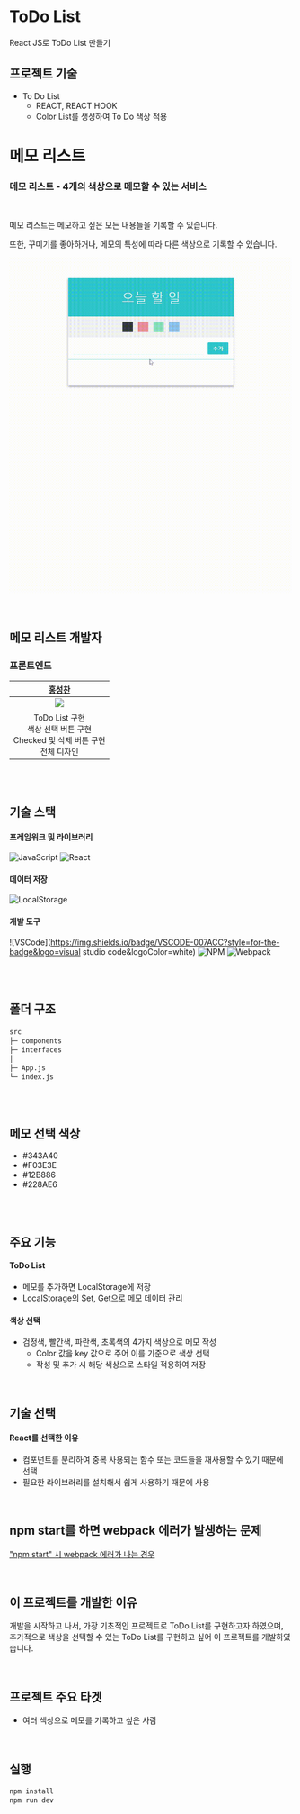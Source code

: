 # ToDo List
React JS로 ToDo List 만들기

## 프로젝트 기술
* To Do List   
    * REACT, REACT HOOK
    * Color List를 생성하여 To Do 색상 적용   

# 메모 리스트

### **메모 리스트** - 4개의 색상으로 메모할 수 있는 서비스

<br/>

메모 리스트는 메모하고 싶은 모든 내용들을 기록할 수 있습니다.   

또한, 꾸미기를 좋아하거나, 메모의 특성에 따라 다른 색상으로 기록할 수 있습니다.   

![todo_list](https://github.com/Hschan2/ToyProject/blob/master/React_todo_List/public/todo_list.gif?raw=true)

<br/>

## 메모 리스트 개발자

### 프론트엔드
| [홍성찬](https://github.com/Hschan2) |
| :---: |
| ![](https://avatars.githubusercontent.com/u/39434913?v=4) |
| ToDo List 구현 <br/> 색상 선택 버튼 구현 <br/> Checked 및 삭제 버튼 구현 <br/>전체 디자인 |

<br/>
<br/>

## 기술 스택

#### 프레임워크 및 라이브러리
![JavaScript](https://img.shields.io/badge/javascript-%23323330.svg?style=for-the-badge&logo=javascript&logoColor=%23F7DF1E)
![React](https://img.shields.io/badge/react-61DAFB?style=for-the-badge&logo=react&logoColor=black)

#### 데이터 저장
![LocalStorage](https://img.shields.io/badge/LocalStorage-%23323330.svg?style=for-the-badge&logo=LocalStorage&logoColor=%23F7DF1E)

#### 개발 도구
![VSCode](https://img.shields.io/badge/VSCODE-007ACC?style=for-the-badge&logo=visual studio code&logoColor=white)
![NPM](https://img.shields.io/badge/NPM-CB3837?style=for-the-badge)
![Webpack](https://img.shields.io/badge/Webpack-8DD6F9?style=for-the-badge)

<br/>
<br/>

## 폴더 구조
```
src
├─ components
├─ interfaces
│
├─ App.js
└─ index.js
```

<br/>
<br/>

## 메모 선택 색상
* #343A40
* #F03E3E
* #12B886
* #228AE6

<br/>
<br/>

## 주요 기능
#### ToDo List
* 메모를 추가하면 LocalStorage에 저장
* LocalStorage의 Set, Get으로 메모 데이터 관리

#### 색상 선택
* 검정색, 빨간색, 파란색, 초록색의 4가지 색상으로 메모 작성
    * Color 값을 key 값으로 주어 이를 기준으로 색상 선택
    * 작성 및 추가 시 해당 색상으로 스타일 적용하여 저장

<br/>

## 기술 선택
#### React를 선택한 이유
* 컴포넌트를 분리하여 중복 사용되는 함수 또는 코드들을 재사용할 수 있기 때문에 선택
* 필요한 라이브러리를 설치해서 쉽게 사용하기 때문에 사용

<br/>

## npm start를 하면 webpack 에러가 발생하는 문제
["npm start" 시 webpack 에러가 나는 경우](https://hseongchan2.tistory.com/100)

<br/>

## 이 프로젝트를 개발한 이유
개발을 시작하고 나서, 가장 기초적인 프로젝트로 ToDo List를 구현하고자 하였으며, 추가적으로 색상을 선택할 수 있는 ToDo List를 구현하고 싶어 이 프로젝트를 개발하였습니다.   

<br/>

## 프로젝트 주요 타겟
* 여러 색상으로 메모를 기록하고 싶은 사람

<br/>

## 실행
```
npm install
npm run dev
```